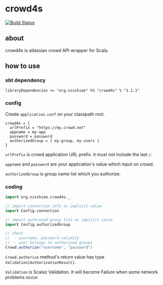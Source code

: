 crowd4s
========================================

[![Build Status](https://travis-ci.org/nisshiee/crowd4s.png?branch=master)](https://travis-ci.org/nisshiee/crowd4s)

about
----------------------------------------

crowd4s is atlassian crowd API wrapper for Scala.


how to use
----------------------------------------

### sbt dependency

```
libraryDependencies += "org.nisshiee" %% "crowd4s" % "1.1.1"
```

### config

Create `application.conf` on your classpath root.

```
crowd4s = {
  urlPrefix = "https://my.crowd.net"
  appname = my-app
  password = password
  authorizedGroup = [ my-group, my-users ]
}
```

`urlPrefix` is crowd application URL prefix. it must not include the last `/`.

`appname` and `password` are your application's value which input on crowd.

`authorizedGroup` is group name list which you authorize.


### coding

```scala
import org.nisshiee.crowd4s._

// import connection info as implicit value
import Config.connection

// import authrozed group list as implicit value
import Config.authorizedGroup

// check
//  - username, password validity
//  - user belongs to authorized groups
Crowd.authorize("username", "password")
```

`Crowd.authorize` method's return value has type `Validation[AuthorizationResult]`.

`Validation` is Scalaz Validation.
It will become Failure when some network problems occur.

